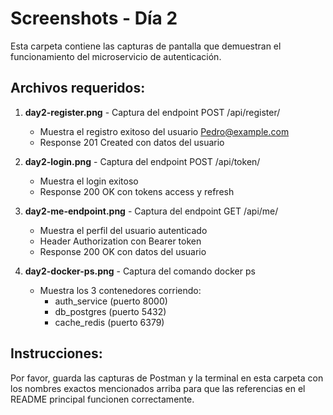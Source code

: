 # Screenshots - Día 2

Esta carpeta contiene las capturas de pantalla que demuestran el funcionamiento del microservicio de autenticación.

## Archivos requeridos:

1. **day2-register.png** - Captura del endpoint POST /api/register/
   - Muestra el registro exitoso del usuario Pedro@example.com
   - Response 201 Created con datos del usuario

2. **day2-login.png** - Captura del endpoint POST /api/token/
   - Muestra el login exitoso
   - Response 200 OK con tokens access y refresh

3. **day2-me-endpoint.png** - Captura del endpoint GET /api/me/
   - Muestra el perfil del usuario autenticado
   - Header Authorization con Bearer token
   - Response 200 OK con datos del usuario

4. **day2-docker-ps.png** - Captura del comando docker ps
   - Muestra los 3 contenedores corriendo:
     - auth_service (puerto 8000)
     - db_postgres (puerto 5432)
     - cache_redis (puerto 6379)

## Instrucciones:

Por favor, guarda las capturas de Postman y la terminal en esta carpeta con los nombres exactos mencionados arriba para que las referencias en el README principal funcionen correctamente.
